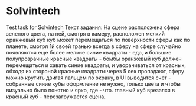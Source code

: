 # Solvintech
Test task for Solvintech 
Текст задания:
На сцене расположена сфера зеленого цвета, на ней, смотря в камеру, расположен мелкий оранжевый куб
куб может перемещаться по поверхности сферы как по планете, смотря 1й своей гранью всегда в сферу
на сфере случайно появляются еще более мелкие синие квадраты - еда, и большие полупрозрачные красные квадраты - бомбы
оранжевый куб должен перемещаться и хавать синие квадраты, и уворачиваться от красных, обходя их стороной
красные квадраты через 5 сек пропадают, сферу можно крутить двигая пальцем по экрану, в UI выводится счет - собранные синие кубы
оформление не нужно, только цвета и чтобы визуально было понятно и ярко, где - что.
главный куб врезался в красный куб - перезагружается сцена.
